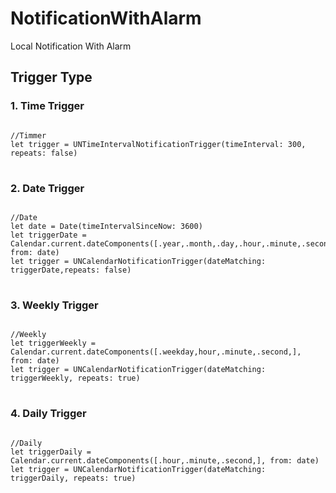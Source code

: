 # NotificationWithAlarm
Local Notification With Alarm

## Trigger Type

### 1. Time Trigger
<pre>
<code>
//Timmer
let trigger = UNTimeIntervalNotificationTrigger(timeInterval: 300, repeats: false)
</code>
</pre>

### 2. Date Trigger
<pre>
<code>
//Date
let date = Date(timeIntervalSinceNow: 3600)
let triggerDate = Calendar.current.dateComponents([.year,.month,.day,.hour,.minute,.second,], from: date)
let trigger = UNCalendarNotificationTrigger(dateMatching: triggerDate,repeats: false)
</code>
</pre>

### 3. Weekly Trigger
<pre>
<code>
//Weekly
let triggerWeekly = Calendar.current.dateComponents([.weekday,hour,.minute,.second,], from: date)
let trigger = UNCalendarNotificationTrigger(dateMatching: triggerWeekly, repeats: true)
</code>
</pre> 
 
 ### 4. Daily Trigger
<pre>
<code>
//Daily
let triggerDaily = Calendar.current.dateComponents([.hour,.minute,.second,], from: date)
let trigger = UNCalendarNotificationTrigger(dateMatching: triggerDaily, repeats: true)
</code>
</pre>
